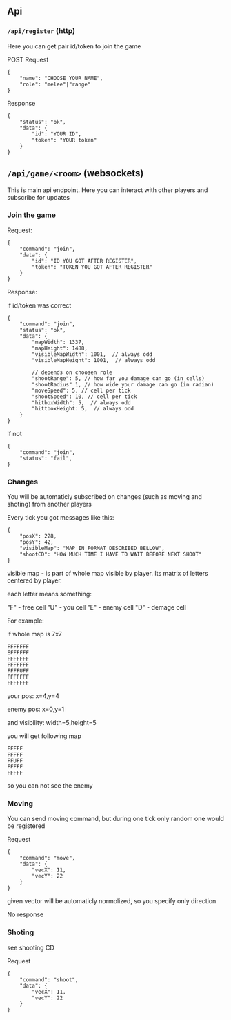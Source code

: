 ## Api

### `/api/register` (http)

Here you can get pair id/token to join the game

POST Request

```
{
    "name": "CHOOSE YOUR NAME",
    "role": "melee"|"range"
}
```

Response

```
{
    "status": "ok",
    "data": {
        "id": "YOUR ID",
        "token": "YOUR token"
    }
}
```

## `/api/game/<room>` (websockets)

This is main api endpoint. Here you can interact with other players and subscribe for updates

### Join the game

Request:

```
{
    "command": "join",
    "data": {
        "id": "ID YOU GOT AFTER REGISTER",
        "token": "TOKEN YOU GOT AFTER REGISTER"
    }
}
```

Response:

if id/token was correct

```
{
    "command": "join",
    "status": "ok",
    "data": {
        "mapWidth": 1337,
        "mapHeight": 1488,
        "visibleMapWidth": 1001,  // always odd
        "visibleMapHeight": 1001,  // always odd

        // depends on choosen role
        "shootRange": 5, // how far you damage can go (in cells)
        "shootRadius" 1, // how wide your damage can go (in radian)
        "moveSpeed": 5, // cell per tick
        "shootSpeed": 10, // cell per tick
        "hitboxWidth": 5,  // always odd
        "hittboxHeight: 5,  // always odd
    }
}
```

if not

```
{
    "command": "join",
    "status": "fail",
}
```


### Changes

You will be automaticly subscribed on changes (such as moving and shoting) from another players

Every tick you got messages like this:

```
{
    "posX": 228,
    "posY": 42,
    "visibleMap": "MAP IN FORMAT DESCRIBED BELLOW",
    "shootCD": "HOW MUCH TIME I HAVE TO WAIT BEFORE NEXT SHOOT"
}
```

visible map - is part of whole map visible by player. Its matrix of letters centered by player.

each letter means something:

"F" - free cell
"U" - you cell
"E" - enemy cell
"D" - demage cell

For example:

if whole map is 7x7

```
FFFFFFF
EFFFFFF
FFFFFFF
FFFFFFF
FFFFUFF
FFFFFFF
FFFFFFF
```

your pos: x=4,y=4

enemy pos: x=0,y=1

and visibility: width=5,height=5

you will get following map

```
FFFFF
FFFFF
FFUFF
FFFFF
FFFFF
```

so you can not see the enemy

### Moving

You can send moving command, but during one tick only random one would be registered

Request
```
{
    "command": "move",
    "data": {
        "vecX": 11,
        "vecY": 22
    }
}
```

given vector will be automaticly normolized, so you specify only direction

No response


### Shoting

see shooting CD

Request
```
{
    "command": "shoot",
    "data": {
        "vecX": 11,
        "vecY": 22
    }
}
```

